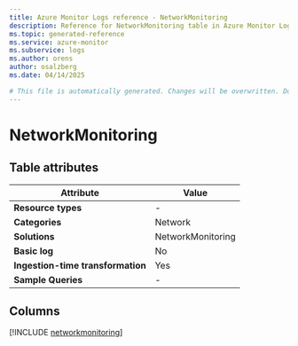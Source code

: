 ```yaml
---
title: Azure Monitor Logs reference - NetworkMonitoring
description: Reference for NetworkMonitoring table in Azure Monitor Logs.
ms.topic: generated-reference
ms.service: azure-monitor
ms.subservice: logs
ms.author: orens
author: osalzberg
ms.date: 04/14/2025

# This file is automatically generated. Changes will be overwritten. Do not change this file directly.
---
```


# NetworkMonitoring




## Table attributes

|Attribute|Value|
|---|---|
|**Resource types**|-|
|**Categories**|Network|
|**Solutions**| NetworkMonitoring|
|**Basic log**|No|
|**Ingestion-time transformation**|Yes|
|**Sample Queries**|-|



## Columns
  
[!INCLUDE [networkmonitoring](~/reusable-content/ce-skilling/azure/includes/azure-monitor/reference/tables/networkmonitoring-include.md)]
